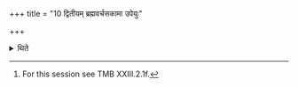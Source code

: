 +++
title = "10 द्वितीयम् ब्रह्मवर्चसकामा उपेयुः"

+++

<details><summary>थिते</summary>

10. Those who desire to get brahman-splendour should perform the second (thirteen-day-sacrificial-session).[^1]  

[^1]: For this session see TMB XXIII.2.1f. 
</details>
